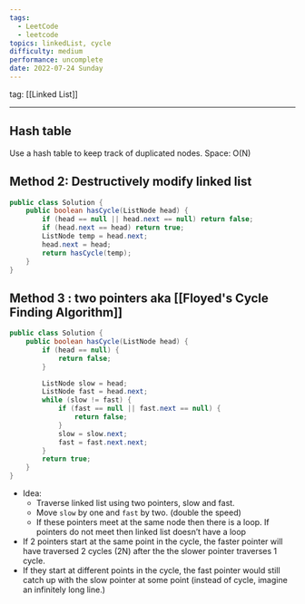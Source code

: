 ```yaml
---
tags:
  - LeetCode
  - leetcode
topics: linkedList, cycle
difficulty: medium
performance: uncomplete
date: 2022-07-24 Sunday
---
```

tag: [[Linked List]]
- - - - - - - - - - - - - - - - - - - - - - - - - - - - -   
## Hash table

Use a hash table to keep track of duplicated nodes.
Space: O(N)

## Method 2: Destructively modify linked list

```Java
public class Solution {
    public boolean hasCycle(ListNode head) {
        if (head == null || head.next == null) return false;
        if (head.next == head) return true;
        ListNode temp = head.next;
        head.next = head;
        return hasCycle(temp);
    }
}
```

## Method 3 : two pointers aka [[Floyed's Cycle Finding Algorithm]]

```Java
public class Solution {
    public boolean hasCycle(ListNode head) {
        if (head == null) {
            return false;
        }

        ListNode slow = head;
        ListNode fast = head.next;
        while (slow != fast) {
            if (fast == null || fast.next == null) {
                return false;
            }
            slow = slow.next;
            fast = fast.next.next;
        }
        return true;
    }
}
```

+ Idea: 
	+ Traverse linked list using two pointers, slow and fast.
	+ Move `slow` by one and `fast` by two. (double the speed)
	+ If these pointers meet at the same node then there is a loop. If pointers do not meet then linked list doesn’t have a loop
+ If 2 pointers start at the same point in the cycle, the faster pointer will have traversed 2 cycles (2N) after the the slower pointer traverses 1 cycle.
+ If they start at different points in the cycle, the fast pointer would still catch up with the slow pointer at some point (instead of cycle, imagine an infinitely long line.)

